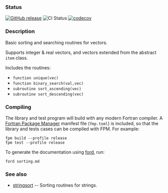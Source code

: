 ### Status

[![GitHub release](https://img.shields.io/github/release/jacobwilliams/fortran-search-and-sort.svg?style=plastic)](https://github.com/jacobwilliams/fortran-search-and-sort/releases/latest)
![CI Status](https://github.com/jacobwilliams/fortran-search-and-sort/actions/workflows/CI.yml/badge.svg)
[![codecov](https://codecov.io/gh/jacobwilliams/fortran-search-and-sort/branch/master/graph/badge.svg?token=43HK33CSMY)](https://codecov.io/gh/jacobwilliams/fortran-search-and-sort)


### Description

Basic sorting and searching routines for vectors.

Supports integer & real vectors, and vectors extended from the abstract `item` class.

Includes the routines:

 * `function unique(vec)`
 * `function binary_search(val,vec)`
 * `subroutine sort_ascending(vec)`
 * `subroutine sort_descending(vec)`

### Compiling

The library and test program will build with any modern Fortran compiler. A [Fortran Package Manager](https://github.com/fortran-lang/fpm) manifest file (`fmp.toml`) is included, so that the library and tests cases can be compiled with FPM. For example:

```text
fpm build --profile release
fpm test --profile release
```

To generate the documentation using [ford](https://github.com/Fortran-FOSS-Programmers/ford), run:

```text
ford sorting.md
```

### See also

 * [stringsort](https://github.com/jacobwilliams/stringsort) -- Sorting routines for strings.
